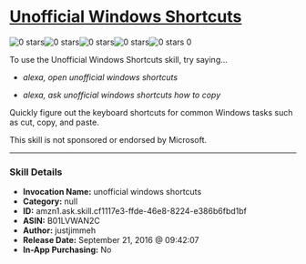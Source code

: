 # [Unofficial Windows Shortcuts](http://alexa.amazon.com/#skills/amzn1.ask.skill.cf1117e3-ffde-46e8-8224-e386b6fbd1bf)
![0 stars](../../images/ic_star_border_black_18dp_1x.png)![0 stars](../../images/ic_star_border_black_18dp_1x.png)![0 stars](../../images/ic_star_border_black_18dp_1x.png)![0 stars](../../images/ic_star_border_black_18dp_1x.png)![0 stars](../../images/ic_star_border_black_18dp_1x.png) 0

To use the Unofficial Windows Shortcuts skill, try saying...

* *alexa, open unofficial windows shortcuts*

* *alexa, ask unofficial windows shortcuts how to copy*

Quickly figure out the keyboard shortcuts for common Windows tasks such as cut, copy, and paste.

This skill is not sponsored or endorsed by Microsoft.

***

### Skill Details

* **Invocation Name:** unofficial windows shortcuts
* **Category:** null
* **ID:** amzn1.ask.skill.cf1117e3-ffde-46e8-8224-e386b6fbd1bf
* **ASIN:** B01LVWAN2C
* **Author:** justjimmeh
* **Release Date:** September 21, 2016 @ 09:42:07
* **In-App Purchasing:** No
